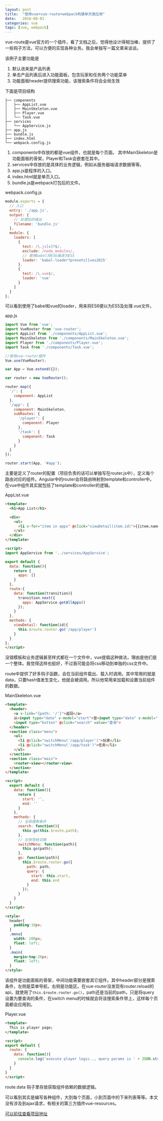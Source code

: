 ```yaml
---
layout: post
title:  "使用vue+vue-route+webpack构建单页面应用"
date:   2016-08-01
categories: vue
tags: [vue, webpack]
---
```


vue-route是vue官方的一个插件，看了文档之后，觉得他设计得相当棒，提供了一些钩子方法，可以方便的实现各种业务。我会单独写一篇文章来谈谈。

<!--more-->

该例子主要功能是

1. 默认进来是产品列表
2. 单击产品列表后进入功能面板，包含玩家和任务两个功能菜单
3. 功能面板header提供搜索功能，该搜索条件将会全局生效

下面是项目结构

```
├── components
│   ├── AppList.vue
│   ├── MainSkeleton.vue
│   ├── Player.vue
│   └── Task.vue
├── services
│   └── AppService.js
├── app.js
├── bundle.js
├── index.html
└── webpack.config.js
```

1. components中存放的都是vue组件，也就是每个页面。 其中MainSkeleton是功能面板的骨架，Player和Task会嵌套在其中。
2. services中存放的是具体的业务逻辑，例如从服务器端请求数据等等。 
3. app.js是程序的入口。
4. index.html就是单页入口。
5. bundle.js是webpack打包后的文件。

webpack.config.js

```javascript
module.exports = {
  // 入口
  entry: './app.js',
  output: {
    // 处理后的输出
    filename: 'bundle.js'
  },
  module: {
    loaders: [
      {
        test: /\.js[x]?$/, 
        exclude: /node_modules/, 
        // 使用babel将ES6编译为ES5
        loader: 'babel-loader?presets[]=es2015'
      },
      {
        test: /\.vue$/,
        loader: 'vue'
      }
    ]
  }
};
```

可以看到使用了babel和vue的loader，用来将ES6便以为ES5及处理.vue文件。

app.js

```javascript
import Vue from 'vue';
import VueRouter from 'vue-router';
import AppList from './components/AppList.vue';
import MainSkeleton from './components/MainSkeleton.vue';
import Player from './components/Player.vue';
import Task from './components/Task.vue';

//使用vue-router插件
Vue.use(VueRouter);

var App = Vue.extend({});

var router = new VueRouter();

router.map({
  '/': {
    component: AppList
  },
  '/app': {
    component: MainSkeleton,
    subRoutes: {
      '/player': {
        component: Player
      },
      '/task': {
        component: Task
      }
    }
  }
});

router.start(App, '#app');
```

主要是定义了router的配置（项目负责的话可以单独写在router.js中），定义每个路由对应的组件。Angular中的router会将路由映射到template和controller中。在vue中组件其实就包括了template和controller的逻辑。

AppList.vue

```html
<template>
  <h1>App List</h1>

  <div>
    <ul>
      <li v-for="item in apps" @click="viewDetail(item.id)">{{item.name}}</li>
    </ul>
  </div>
</template>

<script>
import AppService from '../services/AppService';

export default {
  data: function(){
    return {
      apps: []
    }
  },
  route:{
    data: function(transition){
      transition.next({
        apps: AppService.getAllApps()
      });
    }
  },
  methods: {
    viewDetail: function(id){
      this.$route.router.go('/app/player')
    }
  }
};
</script>
```

没错模板和业务逻辑甚至样式都在一个文件中，vue提倡这种做法，理由是他们是一个整体。我觉得这样也挺好，不过我可能会将css移动到单独的css文件中。

route中提供了好多钩子函数，会在当前组件载出、载入时调用。其中常用的就是data，只要hash值发生变化，他就会被调用。所以他常用来加载和设置当前组件的数据。

MainSkeleton.vue

```html
<template>
  <header>
    <a v-link="{path: '/'}">返回</a>
    从<input type="date" v-model="start">至<input type="date" v-model="end">
    <input type="button" @click="search" value="查询">
  </header>
  <section class="menu">
    <ul>
      <li @click="switchMenu('/app/player')">玩家</li>
      <li @click="switchMenu('/app/task')">任务</li>
    </ul>
  </section>
  <section class="main">
    <router-view></router-view>
  </section>
</template>

<script>
  export default {
    data: function(){
      return {
        start: '',
        end: ''
      }
    },
    methods: {
      // 全局搜索条件
      search: function(){
        this.go(this.$route.path);
      },
      // 左侧导航切换
      switchMenu: function(path){
        this.go(path);
      },
      go: function(path){
        this.$route.router.go({
          path: path, 
          query: {
            start: this.start,
            end: this.end
          }
        });
      }
    }
  }
</script>

<style>
  header{
    padding:10px;
  }
  .menu{
    width: 200px;
    float: left;
  }
  .main{
    margin-top:20px;
    float: left;
  }
</style>
```

该组件是功能面板的骨架，中间功能需要嵌套其它组件。其中header部分是搜索条件，左侧是菜单导航，右侧是功能区。在vue-router没发现有router.reload的api，就使用了`this.$route.router.go()`，path还是当前的path，只是将query设置为要查询的条件，在switch menu的时候就会将该搜索条件带上，这样每个页面都会应用到。

Player.vue

```html
<template>
  This is player page;
</template>

<script>
export default {
  route: {
    data: function(){
      console.log('execute player logic.., query params is ' + JSON.stringify(this.$route.query))
    }
  }
}
</script>
```
route.data 钩子里存放获取组件依赖的数据逻辑。 

可以看到其实是编写各种组件，大到每个页面，小到页面中的下来列表等等。本文没有涉及到ajax请求，有相关的第三方插件vue-resources。

<a href="https://github.com/elephantme/learn_todolist/tree/master/vue-router" target="_blank">可以前往查看项目地址</a>






